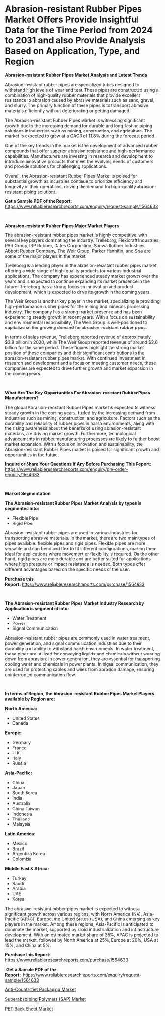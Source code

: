 <p><h1>Abrasion-resistant Rubber Pipes Market Offers Provide Insightful Data for the Time Period from 2024 to 2031 and also Provide Analysis Based on Application, Type, and Region</h1></p><p><strong>Abrasion-resistant Rubber Pipes Market Analysis and Latest Trends</strong></p>
<p><p>Abrasion-resistant rubber pipes are specialized tubes designed to withstand high levels of wear and tear. These pipes are constructed using a combination of high-quality rubber materials that provide excellent resistance to abrasion caused by abrasive materials such as sand, gravel, and slurry. The primary function of these pipes is to transport abrasive materials efficiently without deteriorating or getting damaged.</p><p>The Abrasion-resistant Rubber Pipes Market is witnessing significant growth due to the increasing demand for durable and long-lasting piping solutions in industries such as mining, construction, and agriculture. The market is expected to grow at a CAGR of 11.8% during the forecast period.</p><p>One of the key trends in the market is the development of advanced rubber compounds that offer superior abrasion resistance and high-performance capabilities. Manufacturers are investing in research and development to introduce innovative products that meet the evolving needs of customers and provide solutions for challenging applications.</p><p>Overall, the Abrasion-resistant Rubber Pipes Market is poised for substantial growth as industries continue to prioritize efficiency and longevity in their operations, driving the demand for high-quality abrasion-resistant piping solutions.</p></p>
<p><strong>Get a Sample PDF of the Report:&nbsp;</strong> <a href="https://www.reliableresearchreports.com/enquiry/request-sample/1564633">https://www.reliableresearchreports.com/enquiry/request-sample/1564633</a></p>
<p>&nbsp;</p>
<p><strong>Abrasion-resistant Rubber Pipes Major Market Players</strong></p>
<p><p>The abrasion-resistant rubber pipes market is highly competitive, with several key players dominating the industry. Trelleborg, Flexicraft Industries, PAR Group, IRP Rubber, Gates Corporation, Sanwa Rubber Industries, Abbott Rubber Company, The Weir Group, Parker Hannifin, and Sisa are some of the major players in the market.</p><p>Trelleborg is a leading player in the abrasion-resistant rubber pipes market, offering a wide range of high-quality products for various industrial applications. The company has experienced steady market growth over the years and is expected to continue expanding its market presence in the future. Trelleborg has a strong focus on innovation and product development, which is expected to drive its growth in the coming years.</p><p>The Weir Group is another key player in the market, specializing in providing high-performance rubber pipes for the mining and minerals processing industry. The company has a strong market presence and has been experiencing steady growth in recent years. With a focus on sustainability and environmental responsibility, The Weir Group is well-positioned to capitalize on the growing demand for abrasion-resistant rubber pipes.</p><p>In terms of sales revenue, Trelleborg reported revenue of approximately $3.8 billion in 2020, while The Weir Group reported revenue of around $2.6 billion for the same period. These figures highlight the strong market position of these companies and their significant contributions to the abrasion-resistant rubber pipes market. With continued investment in research and development and a focus on meeting customer needs, these companies are expected to drive further growth and market expansion in the coming years.</p></p>
<p>&nbsp;</p>
<p><strong>What Are The Key Opportunities For Abrasion-resistant Rubber Pipes Manufacturers?</strong></p>
<p><p>The global Abrasion-resistant Rubber Pipes market is expected to witness steady growth in the coming years, fueled by the increasing demand from industries such as mining, construction, and agriculture. Factors such as the durability and reliability of rubber pipes in harsh environments, along with the rising awareness about the benefits of using abrasion-resistant materials, are driving market growth. Furthermore, technological advancements in rubber manufacturing processes are likely to further boost market expansion. With a focus on innovation and sustainability, the Abrasion-resistant Rubber Pipes market is poised for significant growth and opportunities in the future.</p></p>
<p><strong>Inquire or Share Your Questions If Any Before Purchasing This Report:</strong> <a href="https://www.reliableresearchreports.com/enquiry/pre-order-enquiry/1564633">https://www.reliableresearchreports.com/enquiry/pre-order-enquiry/1564633</a></p>
<p>&nbsp;</p>
<p><strong>Market Segmentation</strong></p>
<p><strong>The Abrasion-resistant Rubber Pipes Market Analysis by types is segmented into:</strong></p>
<p><ul><li>Flexible Pipe</li><li>Rigid Pipe</li></ul></p>
<p><p>Abrasion-resistant rubber pipes are used in various industries for transporting abrasive materials. In the market, there are two main types of pipes available: flexible pipes and rigid pipes. Flexible pipes are more versatile and can bend and flex to fit different configurations, making them ideal for applications where movement or flexibility is required. On the other hand, rigid pipes are more durable and are better suited for applications where high pressure or impact resistance is needed. Both types offer different advantages based on the specific needs of the user.</p></p>
<p><strong>Purchase this Report:&nbsp;</strong><a href="https://www.reliableresearchreports.com/purchase/1564633">https://www.reliableresearchreports.com/purchase/1564633</a></p>
<p>&nbsp;</p>
<p><strong>The Abrasion-resistant Rubber Pipes Market Industry Research by Application is segmented into:</strong></p>
<p><ul><li>Water Treatment</li><li>Power</li><li>Signal Communication</li></ul></p>
<p><p>Abrasion-resistant rubber pipes are commonly used in water treatment, power generation, and signal communication industries due to their durability and ability to withstand harsh environments. In water treatment, these pipes are utilized for conveying liquids and chemicals without wearing down from abrasion. In power generation, they are essential for transporting cooling water and chemicals in power plants. In signal communication, they are used for protecting cables and wires from abrasion damage, ensuring uninterrupted communication flow.</p></p>
<p>&nbsp;</p>
<p><strong>In terms of Region, the Abrasion-resistant Rubber Pipes Market Players available by Region are:</strong></p>
<p>
    <p> <strong> North America: </strong>
        <ul>
            <li>United States</li>
            <li>Canada</li>
        </ul>
        </p> 
    <p> <strong> Europe: </strong>
        <ul>
            <li>Germany</li>
            <li>France</li>
            <li>U.K.</li>
            <li>Italy</li>
            <li>Russia</li>
        </ul>
        </p> 
    <p> <strong> Asia-Pacific: </strong>
        <ul>
            <li>China</li>
            <li>Japan</li>
            <li>South Korea</li>
            <li>India</li>
            <li>Australia</li>
            <li>China Taiwan</li>
            <li>Indonesia</li>
            <li>Thailand</li>
            <li>Malaysia</li>
        </ul>
        </p> 
    <p> <strong> Latin America: </strong>
        <ul>
            <li>Mexico</li>
            <li>Brazil</li>
            <li>Argentina Korea</li>
            <li>Colombia</li>
        </ul>
        </p> 
    <p> <strong> Middle East & Africa: </strong>
        <ul>
            <li>Turkey</li>
            <li>Saudi</li>
            <li>Arabia</li>
            <li>UAE</li>
            <li>Korea</li>
        </ul>
    </p>
    </p>
<p><p>The abrasion-resistant rubber pipes market is expected to witness significant growth across various regions, with North America (NA), Asia-Pacific (APAC), Europe, the United States (USA), and China emerging as key players in the market. Among these regions, Asia-Pacific is anticipated to dominate the market, supported by rapid industrialization and infrastructure development. With an estimated market share of 35%, APAC is projected to lead the market, followed by North America at 25%, Europe at 20%, USA at 15%, and China at 5%.</p></p>
<p><strong>Purchase this Report: </strong><a href="https://www.reliableresearchreports.com/purchase/1564633">https://www.reliableresearchreports.com/purchase/1564633</a></p>
<p>&nbsp;<strong>Get a Sample PDF of the Report:&nbsp;&nbsp;</strong><a href="https://www.reliableresearchreports.com/enquiry/request-sample/1564633">https://www.reliableresearchreports.com/enquiry/request-sample/1564633</a></p>
<p><strong></strong></p>
<p><p><a href="https://github.com/jaidynmorantestelletmjzya/Market-Research-Report-List-1/blob/main/anti-counterfiet-packaging-market.md">Anti-Counterfiet Packaging Market</a></p><p><a href="https://github.com/ruddyyedelwadw/Market-Research-Report-List-1/blob/main/superabsorbing-polymers-sap-market.md">Superabsorbing Polymers (SAP) Market</a></p><p><a href="https://github.com/juniordelafrance/Market-Research-Report-List-2/blob/main/pet-back-sheet-market.md">PET Back Sheet Market</a></p></p>